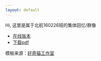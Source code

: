 ```yaml
---
layout: default
---
```


Hi, 这里是属于北航160226班的集体回忆/群像

* [在线版本](book)
* [下载pdf](https://github.com/billie66/TLCL/releases/download/v1/tlcl-cn.pdf)

模板来源：[好奇猫工作室](https://github.com/billie66/TLCL)
